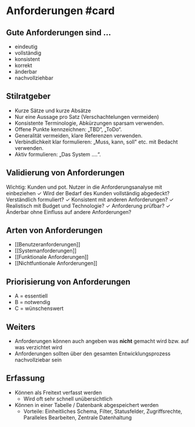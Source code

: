 # Anforderungen #card 
## Gute Anforderungen sind ...
- eindeutig
- vollständig
- konsistent
- korrekt
- änderbar
- nachvollziehbar 
## Stilratgeber
- Kurze Sätze und kurze Absätze
- Nur eine Aussage pro Satz (Verschachtelungen vermeiden)
- Konsistente Terminologie, Abkürzungen sparsam verwenden.
- Offene Punkte kennzeichnen: „TBD“, „ToDo“.
- Generalität vermeiden, klare Referenzen verwenden.
- Verbindlichkeit klar formulieren: „Muss, kann, soll" etc. mit Bedacht verwenden.
- Aktiv formulieren: „Das System ....“.
## Validierung von Anforderungen
Wichtig: Kunden und pot. Nutzer in die Anforderungsanalyse mit einbeziehen
$\checkmark$ Wird der Bedarf des Kunden vollständig abgedeckt?
Verständlich formuliert?
$\checkmark$ Konsistent mit anderen Anforderungen?
$\checkmark$ Realistisch mit Budget und Technologie?
$\checkmark$ Anforderung prüfbar?
$\checkmark$ Änderbar ohne Einfluss auf andere Anforderungen?
## Arten von Anforderungen
- [[Benutzeranforderungen]]
- [[Systemanforderungen]]
- [[Funktionale Anforderungen]]
- [[Nichtfuntionale Anforderungen]]

## Priorisierung von Anforderungen
- A = essentiell
- B = notwendig
- C = wünschenswert
## Weiters
- Anforderungen können auch angeben was **nicht** gemacht wird bzw. auf was verzichtet wird
- Anforderungen sollten über den gesamten Entwicklungsprozess nachvollziebar sein
## Erfassung
- Können als Freitext verfasst werden
  - Wird oft sehr schnell unübersichtlich
 - Können in einer Tabelle / Datenbank abgespeichert werden
   - Vorteile: Einheitliches Schema, Filter, Statusfelder, Zugriffsrechte, Paralleles Bearbeiten, Zentrale Datenhaltung
